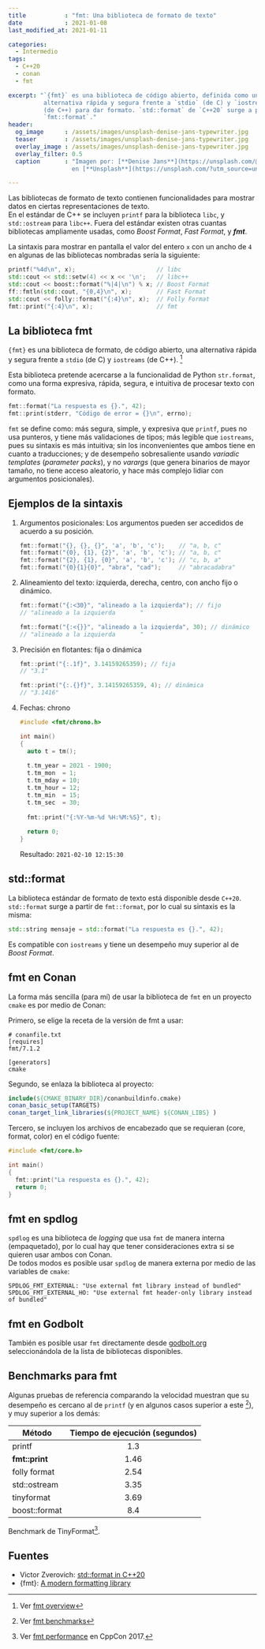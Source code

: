 ```yaml
---
title           : "fmt: Una biblioteca de formato de texto"
date            : 2021-01-08
last_modified_at: 2021-01-11

categories:
  - Intermedio
tags:
  - C++20
  - conan
  - fmt

excerpt: "`{fmt}` es una biblioteca de código abierto, definida como una 
          alternativa rápida y segura frente a `stdio` (de C) y `iostreams` 
          (de C++) para dar formato. `std::format` de `C++20` surge a partir de 
          `fmt::format`."
header:
  og_image      : /assets/images/unsplash-denise-jans-typewriter.jpg
  teaser        : /assets/images/unsplash-denise-jans-typewriter.jpg
  overlay_image : /assets/images/unsplash-denise-jans-typewriter.jpg
  overlay_filter: 0.5
  caption       : "Imagen por: [**Denise Jans**](https://unsplash.com/@dmjdenise?utm_source=unsplash) 
                  en [**Unsplash**](https://unsplash.com/?utm_source=unsplash)"

---
```


Las bibliotecas de formato de texto contienen funcionalidades para mostrar
datos en ciertas representaciones de texto.  
En el estándar de C++ se incluyen `printf` para la biblioteca `libc`, 
y `std::ostream` para `libc++`. Fuera del estándar existen otras cuantas
bibliotecas ampliamente usadas, como _Boost Format_, _Fast Format_, y _**fmt**_.

La sintaxis para mostrar en pantalla el valor del entero `x` con un ancho de `4`
en algunas de las bibliotecas nombradas sería la siguiente:
```c++
printf("%4d\n", x);                       // libc
std::cout << std::setw(4) << x << '\n';   // libc++
std::cout << boost::format("%|4|\n") % x; // Boost Format
ff::fmtln(std::cout, "{0,4}\n", x);       // Fast Format
std::cout << folly::format("{:4}\n", x);  // Folly Format
fmt::print("{:4}\n", x);                  // fmt
```

## La biblioteca fmt

`{fmt}` es una biblioteca de formato, de código abierto, una alternativa rápida 
y segura frente a `stdio` (de C) y `iostreams` (de C++). [^1]

Esta biblioteca pretende acercarse a la funcionalidad de Python `str.format`,
como una forma expresiva, rápida, segura, e intuitiva de procesar texto con formato.

```c++
fmt::format("La respuesta es {}.", 42);
fmt::print(stderr, "Código de error = {}\n", errno);
```

`fmt` se define como: más segura, simple, y expresiva que `printf`, pues no usa 
punteros, y tiene más validaciones de tipos; más legible que `iostreams`, pues 
su sintaxis es más intuitiva; sin los inconvenientes que ambos tiene en cuanto 
a traducciones; y de desempeño sobresaliente usando _variadic templates_ 
(_parameter packs_), y no _varargs_ (que genera binarios de mayor tamaño, 
no tiene acceso aleatorio, y hace más complejo lidiar con argumentos posicionales). 

## Ejemplos de la sintaxis

1. Argumentos posicionales: Los argumentos pueden ser accedidos de acuerdo a su 
posición.

    ```c++
    fmt::format("{}, {}, {}", 'a', 'b', 'c');    // "a, b, c"
    fmt::format("{0}, {1}, {2}", 'a', 'b', 'c'); // "a, b, c"
    fmt::format("{2}, {1}, {0}", 'a', 'b', 'c'); // "c, b, a"
    fmt::format("{0}{1}{0}", "abra", "cad");     // "abracadabra"
    ```

2. Alineamiento del texto: izquierda, derecha, centro, con ancho fijo o dinámico.

    ```c++
    fmt::format("{:<30}", "alineado a la izquierda"); // fijo
    // "alineado a la izquierda       "
    
    fmt::format("{:<{}}", "alineado a la izquierda", 30); // dinámico
    // "alineado a la izquierda       "
    ```

3. Precisión en flotantes: fija o dinámica

    ```c++
    fmt::print("{:.1f}", 3.14159265359); // fija
    // "3.1"
    
    fmt::print("{:.{}f}", 3.14159265359, 4); // dinámica
    // "3.1416"
    ```

4. Fechas: chrono

    ```c++
    #include <fmt/chrono.h>
    
    int main() 
    {
      auto t = tm();
      
      t.tm_year = 2021 - 1900;
      t.tm_mon  = 1;
      t.tm_mday = 10;
      t.tm_hour = 12;
      t.tm_min  = 15;
      t.tm_sec  = 30;
      
      fmt::print("{:%Y-%m-%d %H:%M:%S}", t);
      
      return 0;
    }
    ```

    Resultado: `2021-02-10 12:15:30`


## std::format

La biblioteca estándar de formato de texto está disponible desde `C++20`.
`std::format` surge a partir de `fmt::format`, por lo cual su sintaxis es la misma:

```c++
std::string mensaje = std::format("La respuesta es {}.", 42);
```

Es compatible con `iostreams` y tiene un desempeño muy superior al de
_Boost Format_.

## fmt en Conan

La forma más sencilla (para mí) de usar la biblioteca de `fmt` en un proyecto
`cmake` es por medio de Conan:

Primero, se elige la receta de la versión de fmt a usar:

```
# conanfile.txt
[requires]
fmt/7.1.2

[generators]
cmake
```

Segundo, se enlaza la biblioteca al proyecto:

```cmake
include(${CMAKE_BINARY_DIR}/conanbuildinfo.cmake)
conan_basic_setup(TARGETS)
conan_target_link_libraries(${PROJECT_NAME} ${CONAN_LIBS} )
```

Tercero, se incluyen los archivos de encabezado que se requieran (core, format, color)
en el código fuente:

```c++
#include <fmt/core.h>

int main() 
{
  fmt::print("La respuesta es {}.", 42);
  return 0;
}
```

## fmt en spdlog

`spdlog` es una biblioteca de _logging_ que usa `fmt` de manera interna 
(empaquetado), por lo cual hay que tener consideraciones extra si se quieren 
usar ambos con Conan.  
De todos modos es posible usar `spdlog` de manera externa
por medio de las variables de `cmake`:

```
SPDLOG_FMT_EXTERNAL: "Use external fmt library instead of bundled"
SPDLOG_FMT_EXTERNAL_HO: "Use external fmt header-only library instead of bundled"
```

## fmt en Godbolt

También es posible usar `fmt` directamente desde [godbolt.org](https://godbolt.org/z/Eq5763) 
seleccionándola de la lista de bibliotecas disponibles.


## Benchmarks para fmt

Algunas pruebas de referencia comparando la velocidad muestran que su desempeño
es cercano al de `printf` (y en algunos casos superior a este [^2]), y muy
superior a los demás:

| Método | Tiempo de ejecución (segundos)|
|---|:-:|
| printf         | 1.3  |
| **fmt::print** | 1.46 |
| folly format   | 2.54 |
| std::ostream   | 3.35 |
| tinyformat     | 3.69 |
| boost::format  | 8.4  |

Benchmark de TinyFormat[^3].


## Fuentes
- Victor Zverovich: [std::format in C++20](https://www.zverovich.net/2019/07/23/std-format-cpp20.html)  
- {fmt}: [A modern formatting library](https://fmt.dev/latest/index.html)  

[^1]: Ver [fmt overview](https://fmt.dev/7.1.2/#overview)
[^2]: Ver [fmt benchmarks](https://github.com/fmtlib/fmt#benchmarks)
[^3]: Ver [fmt performance](https://youtu.be/ptba_AqFYCM?t=2837) en CppCon 2017.
